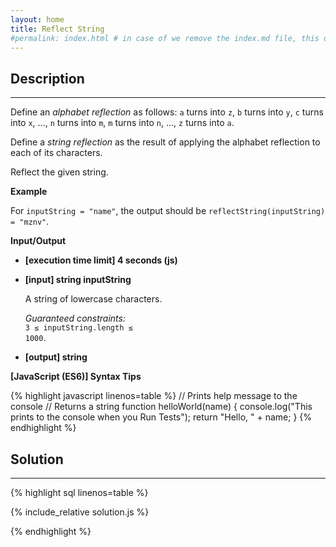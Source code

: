 ```yaml
---
layout: home
title: Reflect String
#permalink: index.html # in case of we remove the index.md file, this doc will be the index page
---
```


<div class="row">
<div class="columnStmt" markdown="1">

## Description

---

Define an _alphabet reflection_ as follows: <code>a</code> turns into <code>z</code>, <code>b</code> turns into <code>y</code>, <code>c</code> turns into <code>x</code>, ..., <code>n</code> turns into <code>m</code>, <code>m</code> turns into <code>n</code>, ..., <code>z</code> turns into <code>a</code>.

Define a _string reflection_ as the result of applying the alphabet reflection to each of its characters.

Reflect the given string.

**Example**

For <code>inputString = "name"</code>, the output should be
<code>reflectString(inputString) = "mznv"</code>.

**Input/Output**

- **[execution time limit] 4 seconds (js)**

- **[input] string inputString**

  A string of lowercase characters.<br>

  _Guaranteed constraints:_<br>
  <code>3 ≤ inputString.length ≤ 1000</code>.

- **[output] string**

**[JavaScript (ES6)] Syntax Tips**

{% highlight javascript linenos=table %}
// Prints help message to the console
// Returns a string
function helloWorld(name) {
console.log("This prints to the console when you Run Tests");
return "Hello, " + name;
}
{% endhighlight %}

</div>
<div class="columnSol" markdown="1">

## Solution

---

{% highlight sql linenos=table %}

{% include_relative solution.js %}

{% endhighlight %}

</div>
</div>

